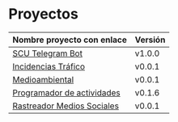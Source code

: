 # Proyectos

| Nombre proyecto con enlace                                                 | Versión |
|--------------------------------------------------------------------------- |---------|
|[SCU Telegram Bot](https://github.com/Test-Driven-Robins/scu-telegram-bot) | v1.0.0  |
| [Incidencias Tráfico](https://github.com/RakutenTeam/IncidenciasTrafico)   | v0.0.1  |
| [Medioambiental](https://github.com/medioambiental-tdd/medioambiental)     | v0.0.1  |
| [Programador de actividades](https://github.com/TaskingWorld/QAProject)    | v0.1.6  |
| [Rastreador Medios Sociales](https://github.com/Rastreador-medios-sociales/Scanner)| v0.0.1  |

